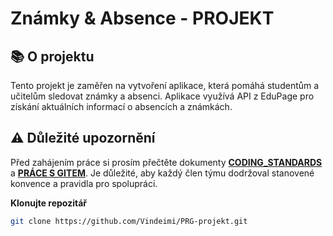 # Známky & Absence - PROJEKT

## 📚 O projektu
Tento projekt je zaměřen na vytvoření aplikace, která pomáhá studentům a učitelům sledovat známky a absenci. Aplikace využívá API z EduPage pro získání aktuálních informací o absencích a známkách.

## ⚠️ Důležité upozornění
Před zahájením práce si prosím přečtěte dokumenty **[CODING_STANDARDS](CODING_STANDARDS.md)** a **[PRÁCE S GITEM](PRACE_S_GITEM.md)**. Je důležité, aby každý člen týmu dodržoval stanovené konvence a pravidla pro spolupráci.

**Klonujte repozitář**
   ```bash
   git clone https://github.com/Vindeimi/PRG-projekt.git
